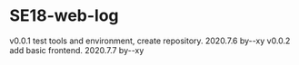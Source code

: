 # SE18-web-log

v0.0.1 test tools and environment, create repository.  2020.7.6 by--xy
v0.0.2 add basic frontend.  2020.7.7 by--xy  

